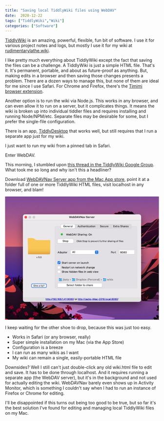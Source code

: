 ```yaml
---
title: "Saving local TiddlyWiki files using WebDAV"
date:  2020-12-22
tags: ["TiddlyWiki","Wiki"]
categories: ["Software"]
---
```


[TiddlyWiki](https://tiddlywiki.com) is an amazing, powerful, flexible, fun bit of software. I use it for various project notes and logs, but mostly I use it for my wiki at [rudimentarylathe.wiki](https://rudimentarylathe.wiki).

I like pretty much everything about TiddlyWiki except the fact that saving the files can be a challenge. A TiddlyWiki is just a simple HTML file. That's it. It's permanent, portable, and about as future-proof as anything. But, making edits in a browser and then saving those changes presents a problem. There are a dozen ways to manage this, but none of them are ideal for me since I use Safari. For Chrome and Firefox, there's the [Timimi browser extension](https://github.com/ibnishak/Timimi). 

Another option is to run the wiki via Node.js. This works in any browser, and can even allow it to run on a server, but it complicates things. It means the wiki is broken up into individual tiddler files and requires installing and running Node/NPM/etc. Separate files may be desirable for some, but I prefer the single-file configuration.

There is an app, [TiddlyDesktop](https://github.com/Jermolene/TiddlyDesktop) that works well, but still requires that I run a separate app just for my wiki.

I just want to run my wiki from a pinned tab in Safari.

Enter WebDAV.

This morning, I stumbled upon [this thread in the TiddlyWiki Google Group](https://groups.google.com/u/1/g/tiddlywiki/c/I_mc1Jycfhc/m/prR0QAppAwAJ). What took me so long and why isn't this a headliner?

Download [WebDAVNav Server app from the Mac App store](https://apps.apple.com/us/app/webdavnav-server/id747482894?mt=12), point it at a folder full of one or more TiddlyWiki HTML files, visit localhost in any browser, and blam!

![Screenshot](webdavnav.jpg)

I keep waiting for the other shoe to drop, because this was just too easy.

- Works in Safari (or any browser, really)
- Super simple installation on my Mac (via the App Store)
- Configuration is a breeze
- I can run as many wikis as I want
- My wiki can remain a single, easily-portable HTML file

Downsides? Well I still can't just double-click any old wiki.html file to edit and save. It has to be done through localhost. And it requires running a separate app (the WebDAV server), but it's in the background and not used for actually editing the wiki. WebDAVNav barely even shows up in Activity Monitor, which is something I couldn't say when I had to run an instance of Firefox or Chrome for editing.

I'll be disappointed if this turns out being too good to be true, but so far it's the best solution I've found for editing and managing local TiddlyWiki files on my Mac.

